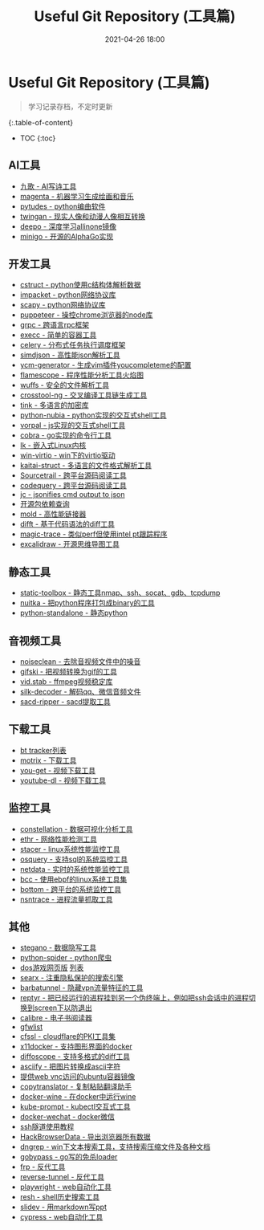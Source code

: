 ﻿---
title: Useful Git Repository (工具篇)
layout: post
categories: git
tags: git
date: 2021-04-26 18:00
excerpt: useful git repository (工具篇)
---

# Useful Git Repository (工具篇)

> 学习记录存档，不定时更新

{:.table-of-content}
* TOC
{:toc}

## AI工具

- [九歌 - AI写诗工具](https://github.com/THUNLP-AIPoet/MixPoet)
- [magenta - 机器学习生成绘画和音乐](https://github.com/magenta/magenta)
- [pytudes - python编曲软件](https://github.com/norvig/pytudes)
- [twingan - 现实人像和动漫人像相互转换](https://github.com/jerryli27/TwinGAN)
- [deepo - 深度学习allinone镜像](https://github.com/ufoym/deepo)
- [minigo - 开源的AlphaGo实现](https://github.com/tensorflow/minigo)

## 开发工具

- [cstruct - python使用c结构体解析数据](https://github.com/fox-it/dissect.cstruct)
- [impacket - python网络协议库](https://github.com/SecureAuthCorp/impacket)
- [scapy - python网络协议库](https://github.com/secdev/scapy)
- [puppeteer - 操控chrome浏览器的node库](https://github.com/puppeteer/puppeteer)
- [grpc - 跨语言rpc框架](https://github.com/grpc/grpc)
- [execc - 简单的容器工具](https://github.com/ianlewis/execc)
- [celery - 分布式任务执行调度框架](https://github.com/celery/celery)
- [simdjson - 高性能json解析工具](https://github.com/simdjson/simdjson)
- [ycm-generator - 生成vim插件youcompleteme的配置](https://github.com/rdnetto/YCM-Generator)
- [flamescope - 程序性能分析工具火焰图](https://github.com/Netflix/flamescope)
- [wuffs - 安全的文件解析工具](https://github.com/google/wuffs)
- [crosstool-ng - 交叉编译工具链生成工具](https://github.com/crosstool-ng/crosstool-ng)
- [tink - 多语言的加密库](https://github.com/google/tink)
- [python-nubia - python实现的交互式shell工具](https://github.com/facebookincubator/python-nubia)
- [vorpal - js实现的交互式shell工具](http://vorpal.js.org/)
- [cobra - go实现的命令行工具](https://github.com/spf13/cobra)
- [lk - 嵌入式Linux内核](https://github.com/littlekernel/lk)
- [win-virtio - win下的virtio驱动](https://github.com/virtio-win/kvm-guest-drivers-windows)
- [kaitai-struct - 多语言的文件格式解析工具](https://github.com/kaitai-io/kaitai_struct)
- [Sourcetrail - 跨平台源码阅读工具](https://github.com/CoatiSoftware/Sourcetrail)
- [codequery - 跨平台源码阅读工具](https://github.com/ruben2020/codequery)
- [jc - jsonifies cmd output to json](https://github.com/kellyjonbrazil/jc)
- [开源包依赖查询](https://deps.dev/)
- [mold - 高性能链接器](https://github.com/rui314/mold)
- [difft - 基于代码语法的diff工具](https://github.com/Wilfred/difftastic)
- [magic-trace - 类似perf但使用intel pt跟踪程序](https://github.com/janestreet/magic-trace)
- [excalidraw - 开源思维导图工具](https://excalidraw.com/)

## 静态工具

- [static-toolbox - 静态工具nmap、ssh、socat、gdb、tcpdump](https://github.com/ernw/static-toolbox)
- [nuitka - 把python程序打包成binary的工具](https://github.com/Nuitka/Nuitka)
- [python-standalone - 静态python](https://github.com/indygreg/python-build-standalone)

## 音视频工具

- [noiseclean - 去除音视频文件中的噪音](https://github.com/yonilevy/noiseclean)
- [gifski - 把视频转换为gif的工具](https://github.com/ImageOptim/gifski)
- [vid.stab - ffmpeg视频稳定库](https://github.com/georgmartius/vid.stab)
- [silk-decoder - 解码qq、微信音频文件](https://github.com/kn007/silk-v3-decoder)
- [sacd-ripper - sacd提取工具](https://github.com/sacd-ripper/sacd-ripper)

## 下载工具

- [bt tracker列表](https://github.com/XIU2/TrackersListCollection)
- [motrix - 下载工具](https://github.com/agalwood/Motrix)
- [you-get - 视频下载工具](https://github.com/soimort/you-get)
- [youtube-dl - 视频下载工具](https://github.com/ytdl-org/youtube-dl)

## 监控工具

- [constellation - 数据可视化分析工具](https://github.com/constellation-app/constellation)
- [ethr - 网络性能检测工具](https://github.com/microsoft/ethr)
- [stacer - linux系统性能监控工具](https://github.com/oguzhaninan/Stacer)
- [osquery - 支持sql的系统监控工具](https://github.com/osquery/osquery)
- [netdata - 实时的系统性能监控工具](https://github.com/netdata/netdata)
- [bcc - 使用ebpf的linux系统工具集](https://github.com/iovisor/bcc)
- [bottom - 跨平台的系统监控工具](https://github.com/ClementTsang/bottom)
- [nsntrace - 进程流量抓取工具](https://github.com/nsntrace/nsntrace)

## 其他

- [stegano - 数据隐写工具](https://github.com/cedricbonhomme/Stegano)
- [python-spider - python爬虫](https://github.com/Equationliu/python-spider)
- [dos游戏网页版](https://github.com/rwv/chinese-dos-games-web) [列表](https://github.com/rwv/chinese-dos-games)
- [searx - 注重隐私保护的搜索引擎](https://github.com/searx/searx)
- [barbatunnel - 隐藏vpn流量特征的工具](https://github.com/BarbaTunnelCoder/BarbaTunnel)
- [reptyr - 把已经运行的进程挂到另一个伪终端上，例如把ssh会话中的进程切换到screen下以防退出](https://github.com/nelhage/reptyr)
- [calibre - 电子书阅读器](https://github.com/kovidgoyal/calibre)
- [gfwlist](https://github.com/gfwlist/gfwlist)
- [cfssl - cloudflare的PKI工具集](https://github.com/cloudflare/cfssl)
- [x11docker - 支持图形界面的docker](https://github.com/mviereck/x11docker)
- [diffoscope - 支持多格式的diff工具](https://diffoscope.org/)
- [asciify - 把图片转换成ascii字符](https://github.com/RameshAditya/asciify)
- [提供web vnc访问的ubuntu容器镜像](https://github.com/fcwu/docker-ubuntu-vnc-desktop)
- [copytranslator - 复制粘贴翻译助手](https://github.com/CopyTranslator/CopyTranslator)
- [docker-wine - 在docker中运行wine](https://github.com/scottyhardy/docker-wine)
- [kube-prompt - kubectl交互式工具](https://github.com/c-bata/kube-prompt)
- [docker-wechat - docker微信](https://github.com/top-bettercode/docker-wechat)
- [ssh隧道使用教程](https://github.com/opsdisk/the_cyber_plumbers_handbooks)
- [HackBrowserData - 导出浏览器所有数据](https://github.com/moonD4rk/HackBrowserData)
- [dngrep - win下文本搜索工具，支持搜索压缩文件及各种文档](https://dngrep.github.io/)
- [gobypass - go写的免杀loader](https://github.com/huadema/Gobypass)
- [frp - 反代工具](https://github.com/fatedier/frp)
- [reverse-tunnel - 反代工具](https://github.com/snsinfu/reverse-tunnel)
- [playwright - web自动化工具](https://github.com/microsoft/playwright)
- [resh - shell历史搜索工具](https://github.com/curusarn/resh)
- [slidev - 用markdown写ppt](https://github.com/slidevjs/slidev)
- [cypress - web自动化工具](https://github.com/cypress-io/cypress)
























